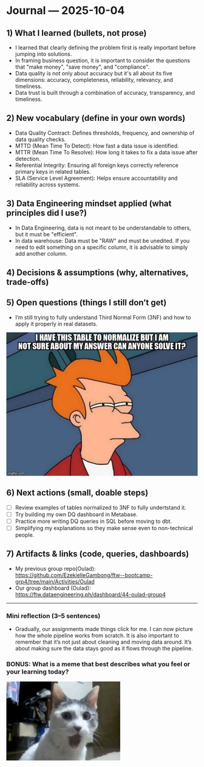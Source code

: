# Journal — 2025-10-04

## 1) What I learned (bullets, not prose)
- I learned that clearly defining the problem first is really important before jumping into solutions.
- In framing business question, it is important to consider the questions that "make money", "save money", and "compliance".
- Data quality is not only about accuracy but it's all about its five dimensions: accuracy, completeness, reliability, relevancy, and timeliness.
- Data trust is built through a combination of accuracy, transparency, and timeliness.

## 2) New vocabulary (define in your own words)
- Data Quality Contract: Defines thresholds, frequency, and ownership of data quality checks.
- MTTD (Mean Time To Detect): How fast a data issue is identified.
- MTTR (Mean Time To Resolve): How long it takes to fix a data issue after detection.
- Referential Integrity: Ensuring all foreign keys correctly reference primary keys in related tables.
- SLA (Service Level Agreement): Helps ensure accountability and reliability across systems.

## 3) Data Engineering mindset applied (what principles did I use?)
- In Data Engineering, data is not meant to be understandable to others, but it must be "efficient".
- In data warehouse: Data must be "RAW" and must be unedited. If you need to edit something on a specific column, it is advisable to simply add another column.

## 4) Decisions & assumptions (why, alternatives, trade-offs)

## 5) Open questions (things I still don’t get)

- I’m still trying to fully understand Third Normal Form (3NF) and how to apply it properly in real datasets.

![question7](./question7.jpg)

## 6) Next actions (small, doable steps)

- [ ] Review examples of tables normalized to 3NF to fully undertstand it.
- [ ] Try building my own DQ dashboard in Metabase.
- [ ] Practice more writing DQ queries in SQL before moving to dbt.
- [ ] Simplifying my explanations so they make sense even to non-technical people.

## 7) Artifacts & links (code, queries, dashboards)

- My previous group repo(Oulad): https://github.com/EzekielleGambong/ftw--bootcamp-grp4/tree/main/Activities/Oulad
- Our group dashboard (Oulad): https://ftw.dataengineering.ph/dashboard/44-oulad-group4

---

### Mini reflection (3–5 sentences)

- Gradually, our assignments made things click for me. I can now picture how the whole pipeline works from scratch.
It is also important to remember that it’s not just about cleaning and moving data around.
It’s about making sure the data stays good as it flows through the pipeline.


### BONUS: What is a meme that best describes what you feel or your learning today?
![Day 7 Meme](./day-7-meme.gif)